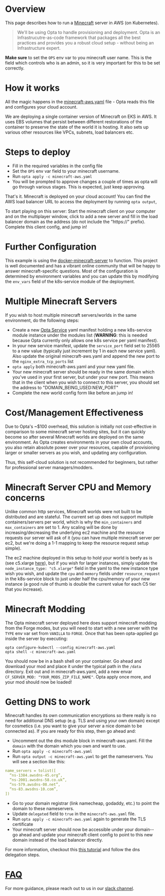# Overview

This page describes how to run a [Minecraft](https://www.minecraft.net/en-us) server in AWS (on Kubernetes).

> We'll be using Opta to handle provisioning and deployment. Opta is an Infrastrucutre-as-code framework that packages
all the best practices and provides you a robust cloud setup - without being an Infrastructure expert.


**Make sure** to set the `OPS` env var to you minecraft user name. This is the field which
controls who is an admin, so it is very important for this to be set correctly.

# How it works
All the magic happens in the [minecraft-aws.yaml](./minecraft-aws.yaml) file - Opta reads this file and configures your cloud account.

We are deploying a single container version of Minecraft on EKS in AWS. It uses EBS volumes that persist between different
restorations of the container to preserve the state of the world it is hosting. It also sets up various other resources 
like VPCs, subnets, load balancers etc.


# Steps to deploy
* Fill in the required variables in the config file
* Set the `OPS` env var field to your minecraft username.
* Run `opta apply -c minecraft-aws.yaml`
* You will be prompted to approve changes a couple of times as opta will go through various stages. This is expected, just keep approving.

That's it. Minecraft is deployed on your cloud account! You can find the AWS load balancer URL to access the deployment by running `opta output`,

To start playing on this server: Start the minecraft client on your computer and on the multiplayer window, click to add a new server 
and fill in the load balancer domain as the address (do not include the "https://" prefix). Complete this client config, and jump in!

# Further Configuration
This example is using the [docker-minecraft-server](https://github.com/itzg/docker-minecraft-server) to
function. This project is well documented and has a vibrant online community that will be happy to answer 
minecraft-specific questions. Most of the configuration is determined by environment variables and you can update
this by modifying the `env_vars` field of the k8s-service module of the deployment.

# Multiple Minecraft Servers
If you wish to host multiple minecraft servers/worlds in the same environment, do the following steps:

* Create a new [Opta Service](http://run-x.github.io/getting-started/aws/#service-creation) yaml manifest holding a new
  k8s-service module instance under the modules list (**WARNING**: this is needed because Opta currently only allows
  one k8s service per yaml manifest).
* In your new service manifest, update the `service_port` field set to 25565 to a new value (typically just increment
  by 1 in each new service yaml). Also update the original minecraft-aws.yaml and append the new port to the
  `nginx_extra_tcp_ports` list
* `opta apply` both minecraft-aws.yaml and your new yaml file.
* Your new minecraft server should be ready in the same domain which you've used in your first server, but under your
new port. This means that in the client when you  wish to connect to this server, you should set the address to
"DOMAIN_BEING_USED:NEW_PORT"
* Complete the new world config form like before an jump in!

# Cost/Management Effectiveness
Due to Opta's ~$100 overhead, this solution is initially not cost-effective in comparison to some minecraft server 
hosting sites, but it can quickly become so after several Minecraft worlds are deployed on the same environment.
As Opta creates environments in your own cloud accounts, you also retain absolute power over your resources,
capable of provisioning larger or smaller servers as you wish, and updating any configuration.

Thus, this self-cloud solution is not recommended for beginners, but rather for professional server managers/modders.

# Minecraft Server CPU and Memory concerns
Unlike common http services, Minecraft worlds were not built to be distributed and are stateful. The current set up
does not support multiple containers/servers per world, which is why the `min_containers` and `max_containers` are set
to 1. Any scaling will be done by increasing/decreasing the underlying ec2 machine and the resource requests our server
will ask of it (you can have multiple minecraft server per ec2, but we're doing a 1-1 mapping to keep the resource
request setup simple).

The ec2 machine deployed in this setup to hold your world is beefy as is (see c5.xlarge 
[here](https://aws.amazon.com/ec2/instance-types/)), but if you wish for larger instances, simply update the
`node_instance_type: "c5.xlarge"` field in the yaml to the new instance type wish you wish, and update the `cpu` and
`memory` fields under `resource_request` in the k8s-service block to just under half the cpu/memory of your new instance
(a good rule of thumb is double the current value for each C5 tier that you increase).

# Minecraft Modding
The Opta minecraft server deployed here does support minecraft modding from the Forge modes, but you will need to start 
with a new server with the `TYPE` env var set from `VANILLA` to `FORGE`. Once that has been opta-applied go inside the
server by executing:
```
opta configure-kubectl --config minecraft-aws.yaml
opta shell -c minecraft-aws.yaml
```

You should now be in a bash shell on your container. Go ahead and download your mod and place it under the typical path
in the `/data` directory. Exit out and in minecraft-aws.yaml, add a new envar `CF_SERVER_MOD: "YOUR_MODS_ZIP_FILE_NAME"`.
Opta apply once more, and your mod should now be loaded!

# Getting DNS to work
Minecraft handles its own communication encryptions so there really is no need for additional DNS
setup (e.g. TLS and using your own domain) except for cosmetics (i.e. you want to give your server a nice domain
to be connected as). If you are ready for this step, then go ahead and:

* Uncomment out the dns module block in minecraft-aws.yaml. Fill the `domain` with the domain which you own and want to use.
* Run `opta apply -c minecraft-aws.yaml`
* Run `opta output -c minecraft-aws.yaml` to get the nameservers. You will see a section like this:
```yaml
name_servers = tolist([
  “ns-1384.awsdns-45.org”,
  “ns-2001.awsdns-58.co.uk”,
  “ns-579.awsdns-08.net”,
  “ns-83.awsdns-10.com”,
])
```
* Go to your domain registrar (link namecheap, godaddy, etc.) to point the domain to these nameservers.
* Update `delegated` field to `true` in the `minecraft-aws.yaml` file.
* Run `opta apply -c minecraft-aws.yaml` again to generate the TLS certificate
* Your minecraft server should now be accessible under your domain-- go ahead and update your minecraft client config
  to point to this new domain instead of the load balancer directly.

For more information, checkout this [this tutorial](http://run-x.github.io/tutorials/ingress/) and follow the dns
delegation steps.

# [FAQ](../FAQ.md)

For more guidance, please reach out to us in our [slack channel](https://slack.opta.dev).
